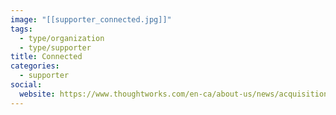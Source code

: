 ```yaml
---
image: "[[supporter_connected.jpg]]"
tags:
  - type/organization
  - type/supporter
title: Connected
categories:
  - supporter
social:
  website: https://www.thoughtworks.com/en-ca/about-us/news/acquisitions/connected
---
```

